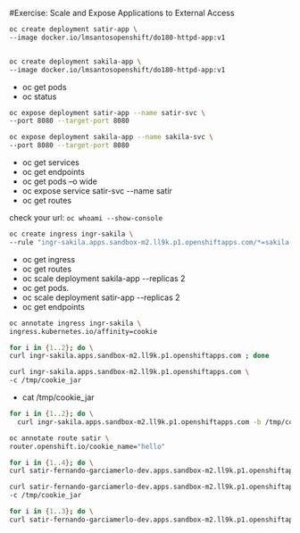 #Exercise: Scale and Expose Applications to External Access

```bash
oc create deployment satir-app \
--image docker.io/lmsantosopenshift/do180-httpd-app:v1


oc create deployment sakila-app \
--image docker.io/lmsantosopenshift/do180-httpd-app:v1
```

- oc get pods
- oc status

```bash
oc expose deployment satir-app --name satir-svc \
--port 8080 --target-port 8080

oc expose deployment sakila-app --name sakila-svc \
--port 8080 --target-port 8080
```

- oc get services
- oc get endpoints
- oc get pods –o wide
- oc expose service satir-svc --name satir
- oc get routes

check your url: `oc whoami --show-console`

```bash
oc create ingress ingr-sakila \
--rule "ingr-sakila.apps.sandbox-m2.ll9k.p1.openshiftapps.com/*=sakila-svc:8080"
```

- oc get ingress
- oc get routes
- oc scale deployment sakila-app --replicas 2
- oc get pods.
- oc scale deployment satir-app --replicas 2
- oc get endpoints

```bash
oc annotate ingress ingr-sakila \
ingress.kubernetes.io/affinity=cookie
```

```bash
for i in {1..2}; do \
curl ingr-sakila.apps.sandbox-m2.ll9k.p1.openshiftapps.com ; done
```

```bash
curl ingr-sakila.apps.sandbox-m2.ll9k.p1.openshiftapps.com \
-c /tmp/cookie_jar
```

- cat /tmp/cookie_jar

```bash
for i in {1..2}; do \
  curl ingr-sakila.apps.sandbox-m2.ll9k.p1.openshiftapps.com -b /tmp/cookie_jar; done
```

```bash
oc annotate route satir \
router.openshift.io/cookie_name="hello"
```

```bash
for i in {1..4}; do \
curl satir-fernando-garciamerlo-dev.apps.sandbox-m2.ll9k.p1.openshiftapps.com; done
```

```bash
curl satir-fernando-garciamerlo-dev.apps.sandbox-m2.ll9k.p1.openshiftapps.com \
-c /tmp/cookie_jar
```

```bash
for i in {1..3}; do \
curl satir-fernando-garciamerlo-dev.apps.sandbox-m2.ll9k.p1.openshiftapps.com ; done
```